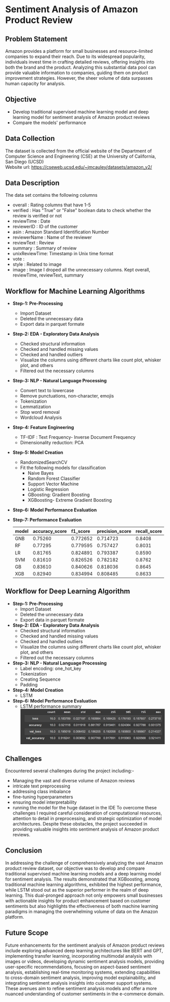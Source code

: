 # Sentiment Analysis of Amazon Product Review
## Problem Statement
Amazon provides a platform for small businesses and resource-limited companies to expand their reach. Due to its widespread popularity, individuals invest time in crafting detailed reviews, offering insights into both the brand and the product. Analyzing this substantial data pool can provide valuable information to companies, guiding them on product improvement strategies. However, the sheer volume of data surpasses human capacity for analysis.
## Objective
 * Develop traditional supervised machine learning model and deep learning model for sentiment analysis of Amazon product reviews 
 * Compare the models' performance

## Data Collection
The dataset is collected from the official website of the Department of Computer Science and Engineering (CSE) at the University of California, San Diego (UCSD) <br>
Website url: https://cseweb.ucsd.edu/~jmcauley/datasets/amazon_v2/

## Data Description
The data set contains the following columns <br>
* overall : Rating columns that have 1-5
* verified : Has "True" or "False" boolean data to check whether the review is verified or not
* reviewTime : Date
* reviewerID : ID of the customer
* asin : Amazon Standard Identification Number
* reviewerName : Name of the reviewer
* reviewText : Review
* summary : Summary of review
* unixReviewTime: Timestamp in Unix time format
* vote :
* style : Related to image
* image : Image
I droped all the unnecessary columns. Kept  overall, reviewTime, reviewText, summary

## Workflow for Machine Learning Algorithms
* **Step-1: Pre-Processing**
   * Import Dataset
   * Deleted the unnecessary data
   * Export data in parquet formate
     <br>
* **Step-2:  EDA - Exploratory Data Analysis**
  * Checked structural information
  * Checked and handled missing values
  * Checked and handled outliers
  * Visualize the columns using different charts like count plot, whisker plot, and others
  * Filtered out the necessary columns
* **Step-3:  NLP - Natural Language Processing**
  * Convert text to lowercase
  * Remove punctuations, non-character, emojis
  * Tokenization
  * Lemmatization
  * Stop word removal
  * Wordcloud Analysis
* **Step-4:  Feature Engineering**
  * TF-IDF : Text Frequency- Inverse Document Frequency
  * Dimensionality reduction: PCA
* **Step-5:  Model Creation**
  * RandomizedSearchCV
  * Fit the following models for classification
    * Naive Bayes
    * Random Forest Classifier
    * Support Vector Machine
    * Logistic Regression
    * GBoosting: Gradient Boosting
    * XGBoosting- Extreme Gradient Boosting
* **Step-6:  Model Performance Evaluation**
* **Step-7: Performance Evaluation**
  
  | model | accuracy_score | f1_score | precision_score | recall_score |
  |----------|----------|----------|----------|----------|
  |	GNB	| 0.75260 |	0.772652 | 0.714723 |	0.8408 |
  | RF	| 0.77295 |	0.779595 | 0.757427 |	0.8031 |
  | LR	| 0.81765 | 0.824891 | 0.793387 | 0.8590 |
  |	SVM	| 0.81610	| 0.826526 | 0.782182 |	0.8762 |
  |	GB	| 0.83610	| 0.840626 | 0.818036 |	0.8645 |
  | XGB	| 0.82940	| 0.834994 | 0.808485 | 0.8633 |
## Workflow for Deep Learning Algorithm
* **Step-1: Pre-Processing**
   * Import Dataset
   * Deleted the unnecessary data
   * Export data in parquet formate
     <br>
* **Step-2:  EDA - Exploratory Data Analysis**
  * Checked structural information
  * Checked and handled missing values
  * Checked and handled outliers
  * Visualize the columns using different charts like count plot, whisker plot, and others
  * Filtered out the necessary columns
* **Step-3:  NLP - Natural Language Processing**
  * Label encoding: one_hot_key
  * Tokenization
  * Creating Sequence
  * Padding
* **Step-4:  Model Creation**
  * LSTM
* **Step-6:  Model Performance Evaluation** <br>
  * LSTM performance summary
   ![LSTM performance summary](https://github.com/RoksanaMaya/-Amazon-Product-Review-Sentiment-Analysis/blob/main/Screenshot_2.jpg)

## Challenges
Encountered several challenges during the project including:-
 * Managing the vast and diverse volume of Amazon reviews
 * intricate text preprocessing
 * addressing class imbalance
 * fine-tuning hyperparameters
 * ensuring model interpretability
 * running the model for the huge dataset in the IDE
To overcome these challenges I required careful consideration of computational resources, attention to detail in preprocessing, and strategic optimization of model architectures. Despite these obstacles, the project succeeded in providing valuable insights into sentiment analysis of Amazon product reviews.
## Conclusion

In addressing the challenge of comprehensively analyzing the vast Amazon product review dataset, our objective was to develop and compare traditional supervised machine learning models and a deep learning model for sentiment analysis. The results demonstrated that XGBoosting, among traditional machine learning algorithms, exhibited the highest performance, while LSTM stood out as the superior performer in the realm of deep learning. This dual-pronged approach not only empowers small businesses with actionable insights for product enhancement based on customer sentiments but also highlights the effectiveness of both machine learning paradigms in managing the overwhelming volume of data on the Amazon platform.
## Future Scope
Future enhancements for the sentiment analysis of Amazon product reviews include exploring advanced deep learning architectures like BERT and GPT, implementing transfer learning, incorporating multimodal analysis with images or videos, developing dynamic sentiment analysis models, providing user-specific recommendations, focusing on aspect-based sentiment analysis, establishing real-time monitoring systems, extending capabilities to cross-domain sentiment analysis, improving model explainability, and integrating sentiment analysis insights into customer support systems. These avenues aim to refine sentiment analysis models and offer a more nuanced understanding of customer sentiments in the e-commerce domain.
